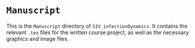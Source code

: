 # `Manuscript`
This is the `Manuscript` directory of `SIV_infectionDynamics`. It contains the relevant `.tex` files for the written course project, as well as the necessary graphics and image files.
